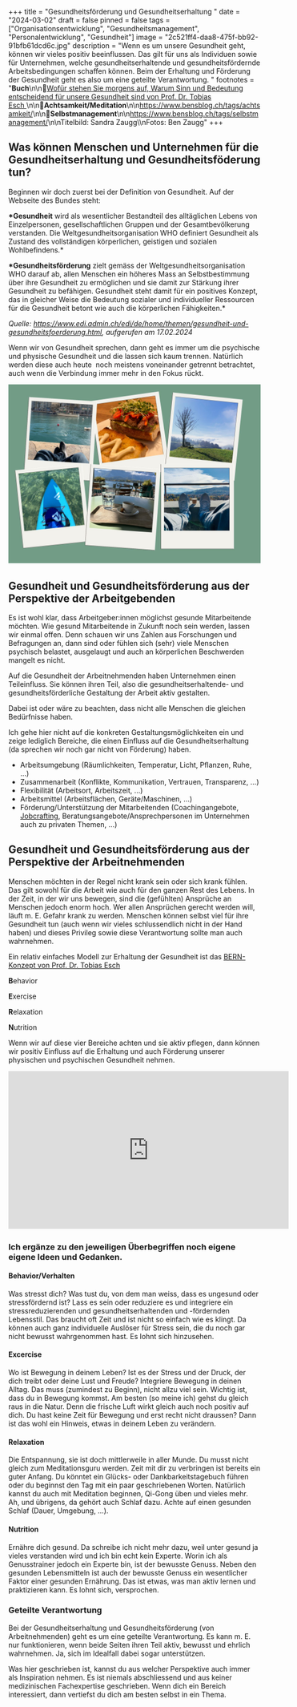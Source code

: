 +++
title = "Gesundheitsförderung und Gesundheitserhaltung "
date = "2024-03-02"
draft = false
pinned = false
tags = ["Organisationsentwicklung", "Gesundheitsmanagement", "Personalentwicklung", "Gesundheit"]
image = "2c521ff4-daa8-475f-bb92-91bfb61dcd6c.jpg"
description = "Wenn es um unsere Gesundheit geht, können wir vieles positiv beeinflussen. Das gilt für uns als Individuen sowie für Unternehmen, welche gesundheitserhaltende und gesundheitsfördernde Arbeitsbedingungen schaffen können. Beim der Erhaltung und Förderung der Gesundheit geht es also um eine geteilte Verantwortung. "
footnotes = "**Buch**\n\n📕[Wofür stehen Sie morgens auf, Warum Sinn und Bedeutung entscheidend für unsere Gesundheit sind von Prof. Dr. Tobias Esch ](https://www.exlibris.ch/de/buecher-buch/deutschsprachige-buecher/tobias-esch/wofuer-stehen-sie-morgens-auf/id/9783833887611/)\n\n🔗**Achtsamkeit/Meditation**\n\n<https://www.bensblog.ch/tags/achtsamkeit/>\n\n🔗**Selbstmanagement**\n\n<https://www.bensblog.ch/tags/selbstmanagement/>\n\nTitelbild: Sandra Zaugg\\\nFotos: Ben Zaugg"
+++
## Was können Menschen und Unternehmen für die Gesundheitserhaltung und Gesundheitsföderung tun?

Beginnen wir doch zuerst bei der Definition von Gesundheit. Auf der Webseite des Bundes steht:  

**\*Gesundheit** wird als wesentlicher Bestandteil des alltäglichen Lebens von Einzelpersonen, gesellschaftlichen Gruppen und der Gesamtbevölkerung verstanden. Die Weltgesundheitsorganisation WHO definiert Gesundheit als Zustand des vollständigen körperlichen, geistigen und sozialen Wohlbefindens.* 

**\*Gesundheitsförderung** zielt gemäss der Weltgesundheitsorganisation WHO darauf ab, allen Menschen ein höheres Mass an Selbstbestimmung über ihre Gesundheit zu ermöglichen und sie damit zur Stärkung ihrer Gesundheit zu befähigen. Gesundheit steht damit für ein positives Konzept, das in gleicher Weise die Bedeutung sozialer und individueller Ressourcen für die Gesundheit betont wie auch die körperlichen Fähigkeiten.* 

*Quelle: <https://www.edi.admin.ch/edi/de/home/themen/gesundheit-und-gesundheitsfoerderung.html>, aufgerufen am 17.02.2024*

Wenn wir von Gesundheit sprechen, dann geht es immer um die psychische und physische Gesundheit und die lassen sich kaum trennen. Natürlich werden diese auch heute  noch meistens voneinander getrennt betrachtet, auch wenn die Verbindung immer mehr in den Fokus rückt.

![](gesundheit_2.jpg)

## Gesundheit und Gesundheitsförderung aus der Perspektive der Arbeitgebenden

Es ist wohl klar, dass Arbeitgeber:innen möglichst gesunde Mitarbeitende möchten. Wie gesund Mitarbeitende in Zukunft noch sein werden, lassen wir einmal offen. Denn schauen wir uns Zahlen aus Forschungen und Befragungen an, dann sind oder fühlen sich (sehr) viele Menschen psychisch belastet, ausgelaugt und auch an körperlichen Beschwerden mangelt es nicht.

Auf die Gesundheit der Arbeitnehmenden haben Unternehmen einen Teileinfluss. Sie können ihren Teil, also die gesundheitserhaltende- und gesundheitsförderliche Gestaltung der Arbeit aktiv gestalten. 

Dabei ist oder wäre zu beachten, dass nicht alle Menschen die gleichen Bedürfnisse haben.

Ich gehe hier nicht auf die konkreten Gestaltungsmöglichkeiten ein und zeige lediglich Bereiche, die einen Einfluss auf die Gesundheitserhaltung (da sprechen wir noch gar nicht von Förderung) haben. 

* Arbeitsumgebung (Räumlichkeiten, Temperatur, Licht, Pflanzen, Ruhe, …)
* Zusammenarbeit (Konflikte, Kommunikation, Vertrauen, Transparenz, …)
* Flexibilität (Arbeitsort, Arbeitszeit, …)
* Arbeitsmittel (Arbeitsflächen, Geräte/Maschinen, …)
* Förderung/Unterstützung der Mitarbeitenden (Coachingangebote, [Jobcrafting](https://www.bensblog.ch/tags/jobcrafting/), Beratungsangebote/Ansprechpersonen im Unternehmen auch zu privaten Themen, …)

## Gesundheit und Gesundheitsförderung aus der Perspektive der Arbeitnehmenden

Menschen möchten in der Regel nicht krank sein oder sich krank fühlen. Das gilt sowohl für die Arbeit wie auch für den ganzen Rest des Lebens. In der Zeit, in der wir uns bewegen, sind die (gefühlten) Ansprüche an Menschen jedoch enorm hoch. Wer allen Ansprüchen gerecht werden will, läuft m. E. Gefahr krank zu werden. Menschen können selbst viel für ihre Gesundheit tun (auch wenn wir vieles schlussendlich nicht in der Hand haben) und dieses Privileg sowie diese Verantwortung sollte man auch wahrnehmen.

Ein relativ einfaches Modell zur Erhaltung der Gesundheit ist das [BERN-Konzept von Prof. Dr. Tobias Esch](https://www.uniambulanz-witten.de/gesundheit-nachhaltig-staerken/)

**B**ehavior 

**E**xercise

**R**elaxation

**N**utrition

Wenn wir auf diese vier Bereiche achten und sie aktiv pflegen, dann können wir positiv Einfluss auf die Erhaltung und auch Förderung unserer physischen und psychischen Gesundheit nehmen. 

<iframe width="560" height="315" src="https://www.youtube.com/embed/vIebCGz9uf8?si=jnHulqSEjgiTzQY4" title="YouTube video player" frameborder="0" allow="accelerometer; autoplay; clipboard-write; encrypted-media; gyroscope; picture-in-picture; web-share" allowfullscreen></iframe>

### Ich ergänze zu den jeweiligen Überbegriffen noch eigene eigene Ideen und Gedanken. 

#### Behavior/Verhalten

Was stresst dich? Was tust du, von dem man weiss, dass es ungesund oder stressfördernd ist? Lass es sein oder reduziere es und integriere ein stressreduzierenden und gesundheitserhaltenden und -fördernden Lebensstil. Das braucht oft Zeit und ist nicht so einfach wie es klingt. Da können auch ganz individuelle Auslöser für Stress sein, die du noch gar nicht bewusst wahrgenommen hast. Es lohnt sich hinzusehen. 

#### Excercise

Wo ist Bewegung in deinem Leben? Ist es der Stress und der Druck, der dich treibt oder deine Lust und Freude? Integriere Bewegung in deinen Alltag. Das muss (zumindest zu Beginn), nicht allzu viel sein. Wichtig ist, dass du in Bewegung kommst. Am besten (so meine ich) gehst du gleich raus in die Natur. Denn die frische Luft wirkt gleich auch noch positiv auf dich. Du hast keine Zeit für Bewegung und erst recht nicht draussen? Dann ist das wohl ein Hinweis, etwas in deinem Leben zu verändern. 

#### Relaxation

Die Entspannung, sie ist doch mittlerweile in aller Munde. Du musst nicht gleich zum Meditationsguru werden. Zeit mit dir zu verbringen ist bereits ein guter Anfang. Du könntet ein Glücks- oder Dankbarkeitstagebuch führen oder du beginnst den Tag mit ein paar geschriebenen Worten. Natürlich kannst du auch mit Meditation beginnen, Qi-Gong üben und vieles mehr. Ah, und übrigens, da gehört auch Schlaf dazu. Achte auf einen gesunden Schlaf (Dauer, Umgebung, …).

#### Nutrition

Ernähre dich gesund. Da schreibe ich nicht mehr dazu, weil unter gesund ja vieles verstanden wird und ich bin echt kein Experte. Worin ich als Genusstrainer jedoch ein Experte bin, ist der bewusste Genuss. Neben den gesunden Lebensmitteln ist auch der bewusste Genuss ein wesentlicher Faktor einer gesunden Ernährung. Das ist etwas, was man aktiv lernen und praktizieren kann. Es lohnt sich, versprochen. 

### Geteilte Verantwortung

Bei der Gesundheitserhaltung und Gesundheitsförderung (von Arbeitnehmenden) geht es um eine geteilte Verantwortung. Es kann m. E. nur funktionieren, wenn beide Seiten ihren Teil aktiv, bewusst und ehrlich wahrnehmen. Ja, sich im Idealfall dabei sogar unterstützen. 

Was hier geschrieben ist, kannst du aus welcher Perspektive auch immer als Inspiration nehmen. Es ist niemals abschliessend und aus keiner medizinischen Fachexpertise geschrieben. Wenn dich ein Bereich interessiert, dann vertiefst du dich am besten selbst in ein Thema.